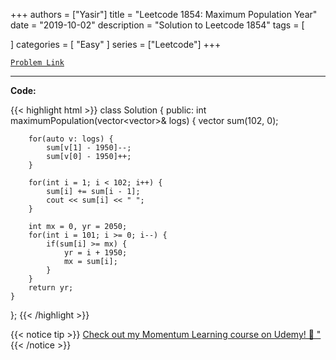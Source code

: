 
+++
authors = ["Yasir"]
title = "Leetcode 1854: Maximum Population Year"
date = "2019-10-02"
description = "Solution to Leetcode 1854"
tags = [
    
]
categories = [
    "Easy"
]
series = ["Leetcode"]
+++



[`Problem Link`](https://leetcode.com/problems/maximum-population-year/description/)

---

**Code:**

{{< highlight html >}}
class Solution {
public:
    int maximumPopulation(vector<vector<int>>& logs) {
        vector<int> sum(102, 0);
        
        for(auto v: logs) {
            sum[v[1] - 1950]--;
            sum[v[0] - 1950]++;
        }
        
        for(int i = 1; i < 102; i++) {
            sum[i] += sum[i - 1];
            cout << sum[i] << " ";
        }
        
        int mx = 0, yr = 2050;
        for(int i = 101; i >= 0; i--) {
            if(sum[i] >= mx) {
                yr = i + 1950;
                mx = sum[i];
            }
        }
        return yr;
    }
};
{{< /highlight >}}


{{< notice tip >}}
[Check out my Momentum Learning course on Udemy! 🚀 "](https://www.udemy.com/course/blind-75-the-data-structures-and-algorithms-essentials/)
{{< /notice >}}

